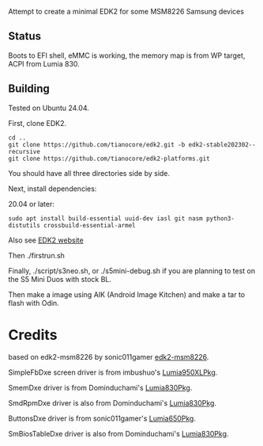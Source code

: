 Attempt to create a minimal EDK2 for some MSM8226 Samsung devices

## Status
Boots to EFI shell, eMMC is working, the memory map is from WP target, ACPI from Lumia 830.

## Building
Tested on Ubuntu 24.04.

First, clone EDK2.

```
cd ..
git clone https://github.com/tianocore/edk2.git -b edk2-stable202302--recursive
git clone https://github.com/tianocore/edk2-platforms.git
```

You should have all three directories side by side.

Next, install dependencies:

20.04 or later:

```
sudo apt install build-essential uuid-dev iasl git nasm python3-distutils crossbuild-essential-armel
```

Also see [EDK2 website](https://github.com/tianocore/tianocore.github.io/wiki/Using-EDK-II-with-Native-GCC#Install_required_software_from_apt)

Then ./firstrun.sh

Finally, ./script/s3neo.sh, or ./s5mini-debug.sh if you are planning to test on the S5 Mini Duos with stock BL.

Then make a image using AIK (Android Image Kitchen) and make a tar to flash with Odin.

# Credits

based on edk2-msm8226 by sonic011gamer [edk2-msm8226](https://github.com/sonic011gamer/edk2-msm8226).

SimpleFbDxe screen driver is from imbushuo's [Lumia950XLPkg](https://github.com/WOA-Project/Lumia950XLPkg).

SmemDxe driver is from Dominduchami's [Lumia830Pkg](https://github.com/Dominduchami/Lumia830Pkg).

SmdRpmDxe driver is also from Dominduchami's [Lumia830Pkg](https://github.com/Dominduchami/Lumia830Pkg).

ButtonsDxe driver is from sonic011gamer's [Lumia650Pkg](https://github.com/sonic011gamer/Lumia650Pkg).

SmBiosTableDxe driver is also from Dominduchami's [Lumia830Pkg](https://github.com/Dominduchami/Lumia830Pkg).
